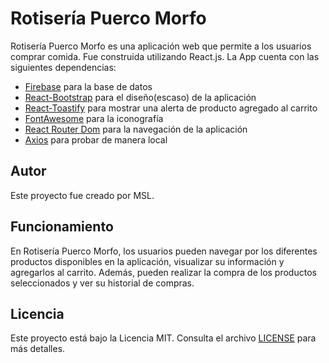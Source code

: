 # Rotisería Puerco Morfo

Rotisería Puerco Morfo es una aplicación web que permite a los usuarios comprar comida. Fue construida utilizando React.js. La App cuenta con las siguientes dependencias:

- [Firebase](https://firebase.google.com/) para la base de datos
- [React-Bootstrap](https://react-bootstrap.github.io/) para el diseño(escaso) de la aplicación
- [React-Toastify](https://github.com/fkhadra/react-toastify) para mostrar una alerta de producto agregado al carrito
- [FontAwesome](https://fontawesome.com/) para la iconografía
- [React Router Dom](https://reactrouter.com/) para la navegación de la aplicación
- [Axios](https://github.com/axios/axios) para probar de manera local

## Autor

Este proyecto fue creado por MSL.

## Funcionamiento

En Rotisería Puerco Morfo, los usuarios pueden navegar por los diferentes productos disponibles en la aplicación, visualizar su información y agregarlos al carrito. Además, pueden realizar la compra de los productos seleccionados y ver su historial de compras.


## Licencia

Este proyecto está bajo la Licencia MIT. Consulta el archivo [LICENSE](https://github.com/tu-usuario/tu-repositorio/blob/main/LICENSE) para más detalles.
